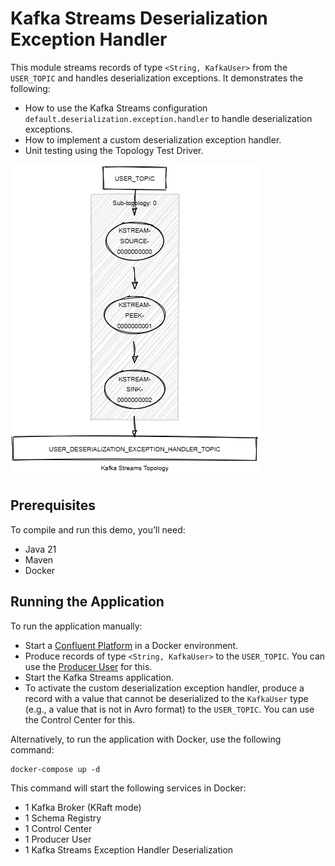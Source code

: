 # Kafka Streams Deserialization Exception Handler

This module streams records of type `<String, KafkaUser>` from the `USER_TOPIC` and handles deserialization exceptions.
It demonstrates the following:

- How to use the Kafka Streams configuration `default.deserialization.exception.handler` to handle deserialization exceptions.
- How to implement a custom deserialization exception handler.
- Unit testing using the Topology Test Driver.

![topology.png](topology.png)

## Prerequisites

To compile and run this demo, you’ll need:

- Java 21
- Maven
- Docker

## Running the Application

To run the application manually:

- Start a [Confluent Platform](https://docs.confluent.io/platform/current/quickstart/ce-docker-quickstart.html#step-1-download-and-start-cp) in a Docker environment.
- Produce records of type `<String, KafkaUser>` to the `USER_TOPIC`. You can use the [Producer User](../specific-producers/kafka-streams-producer-user) for this.
- Start the Kafka Streams application.
- To activate the custom deserialization exception handler, produce a record with a value that cannot be deserialized to the `KafkaUser` type (e.g., a value that is not in Avro format) to the `USER_TOPIC`. You can use the Control Center for this.

Alternatively, to run the application with Docker, use the following command:

```console
docker-compose up -d
```

This command will start the following services in Docker:

- 1 Kafka Broker (KRaft mode)
- 1 Schema Registry
- 1 Control Center
- 1 Producer User
- 1 Kafka Streams Exception Handler Deserialization
